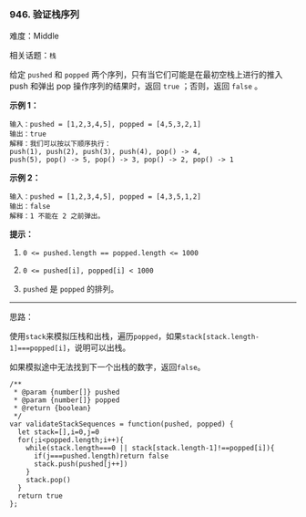 ### 946. 验证栈序列

难度：Middle

相关话题：`栈`

给定 `pushed` 和 `popped` 两个序列，只有当它们可能是在最初空栈上进行的推入 push 和弹出 pop 操作序列的结果时，返回  `true` ；否则，返回  `false` 。







**示例 1：** 



```
输入：pushed = [1,2,3,4,5], popped = [4,5,3,2,1]
输出：true
解释：我们可以按以下顺序执行：
push(1), push(2), push(3), push(4), pop() -> 4,
push(5), pop() -> 5, pop() -> 3, pop() -> 2, pop() -> 1
```


**示例 2：** 



```
输入：pushed = [1,2,3,4,5], popped = [4,3,5,1,2]
输出：false
解释：1 不能在 2 之前弹出。
```






**提示：** 




1.  `0 <= pushed.length == popped.length <= 1000` 

2.  `0 <= pushed[i], popped[i] < 1000` 

3.  `pushed` 是 `popped` 的排列。






-----

思路：

使用`stack`来模拟压栈和出栈，遍历`popped`，如果`stack[stack.length-1]===popped[i]`，说明可以出栈。

如果模拟途中无法找到下一个出栈的数字，返回`false`。

```
/**
 * @param {number[]} pushed
 * @param {number[]} popped
 * @return {boolean}
 */
var validateStackSequences = function(pushed, popped) {
  let stack=[],i=0,j=0
  for(;i<popped.length;i++){
    while(stack.length===0 || stack[stack.length-1]!==popped[i]){
      if(j===pushed.length)return false
      stack.push(pushed[j++])
    }
    stack.pop()
  }
  return true
};
```

